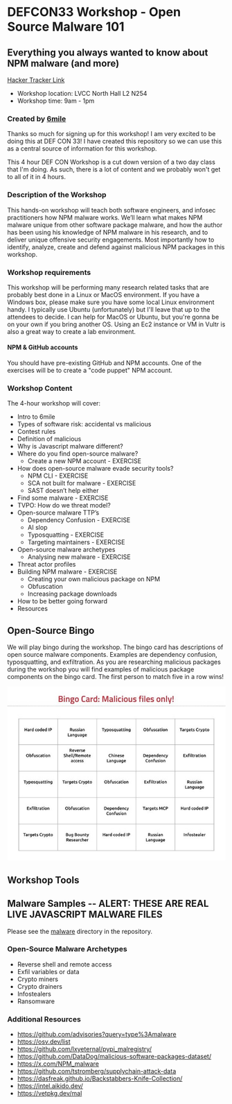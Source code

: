# DEFCON33 Workshop - Open Source Malware 101

## Everything you always wanted to know about NPM malware (and more)

[Hacker Tracker Link](https://hackertracker.app/event/?conf=DEFCON33&event=61720)

- Workshop location: LVCC North Hall L2 N254
- Workshop time: 9am - 1pm

### Created by [6mile](https://github.com/6mile/)

Thanks so much for signing up for this workshop!  I am very excited to be doing this at DEF CON 33!
I have created this repository so we can use this as a central source of information for this workshop.

This 4 hour DEF CON Workshop is a cut down version of a two day class that I'm doing.  As such, there is a lot of content and we probably won't get to all of it in 4 hours.  

### Description of the Workshop

This hands-on workshop will teach both software engineers, and infosec practitioners how NPM malware works. We’ll learn what makes NPM malware unique from other software package malware, and how the author has been using his knowledge of NPM malware in his research, and to deliver unique offensive security engagements. Most importantly how to identify, analyze, create and defend against malicious NPM packages in this workshop.

### Workshop requirements

This workshop will be performing many research related tasks that are probably best done in a Linux or MacOS environment.  If you have a Windows box, please make sure you have some local Linux environment handy.  I typically use Ubuntu (unfortunately) but I'll leave that up to the attendees to decide.  I can help for MacOS or Ubuntu, but you're gonna be on your own if you bring another OS. Using an Ec2 instance or VM in Vultr is also a great way to create a lab environment.

#### NPM & GitHub accounts

You should have pre-existing GitHub and NPM accounts.  One of the exercises will be to create a "code puppet" NPM account.

### Workshop Content

The 4-hour workshop will cover:

- Intro to 6mile
- Types of software risk: accidental vs malicious 
- Contest rules
- Definition of malicious
- Why is Javascript malware different?
- Where do you find open-source malware?
  - Create a new NPM account - EXERCISE
- How does open-source malware evade security tools?
  - NPM CLI - EXERCISE
  - SCA not built for malware - EXERCISE
  - SAST doesn’t help either
- Find some malware - EXERCISE
- TVPO:  How do we threat model?
- Open-source malware TTP’s
  - Dependency Confusion - EXERCISE
  - AI slop
  - Typosquatting - EXERCISE
  - Targeting maintainers - EXERCISE
- Open-source malware archetypes
  - Analysing new malware - EXERCISE
- Threat actor profiles
- Building NPM malware - EXERCISE
  - Creating your own malicious package on NPM
  - Obfuscation
  - Increasing package downloads
- How to be better going forward
- Resources

## Open-Source Bingo

We will play bingo during the workshop.  The bingo card has descriptions of open source malware components.  Examples are dependency confusion, typosquatting, and exfiltration.  As you are researching malicious packages during the workshop you will find examples of malicious package components on the bingo card.  The first person to match five in a row wins!

![Bingo Card](./DC33-workshop-bingo-card.jpg)

## Workshop Tools



## Malware Samples -- ALERT:  THESE ARE REAL LIVE JAVASCRIPT MALWARE FILES

Please see the [malware](https://github.com/6mile/DEFCON33-Workshop/malware)  directory in the repository.

### Open-Source Malware Archetypes

- Reverse shell and remote access
- Exfil variables or data
- Crypto miners
- Crypto drainers
- Infostealers
- Ransomware


### Additional Resources

- https://github.com/advisories?query=type%3Amalware
- https://osv.dev/list
- https://github.com/lxyeternal/pypi_malregistry/
- https://github.com/DataDog/malicious-software-packages-dataset/
- https://x.com/NPM_malware
- https://github.com/tstromberg/supplychain-attack-data
- https://dasfreak.github.io/Backstabbers-Knife-Collection/
- https://intel.aikido.dev/
- https://vetpkg.dev/mal

